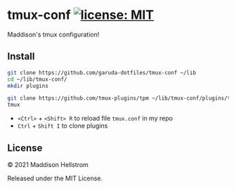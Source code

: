 # tmux-conf [![license: MIT](https://img.shields.io/github/license/b0o/tmux-conf?style=flat&color=green)](https://mit-license.org)

Maddison's tmux configuration!

## Install

```bash
git clone https://github.com/garuda-dotfiles/tmux-conf ~/lib
cd ~/lib/tmux-conf/
mkdir plugins
```

```bash
git clone https://github.com/tmux-plugins/tpm ~/lib/tmux-conf/plugins/tpm
tmux
```

- `<Ctrl>` + `<Shift> R` to reload file `tmux.conf` in my repo
- `Ctrl` + `Shift I` to clone plugins

## License

&copy; 2021 Maddison Hellstrom

Released under the MIT License.
